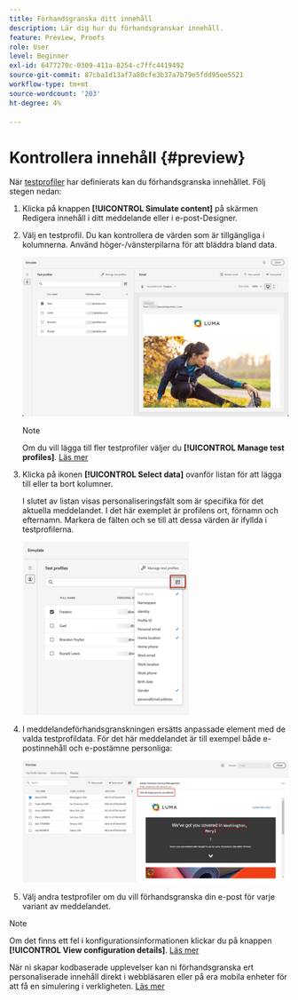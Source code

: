 ```yaml
---
title: Förhandsgranska ditt innehåll
description: Lär dig hur du förhandsgranskar innehåll.
feature: Preview, Proofs
role: User
level: Beginner
exl-id: 6477270c-0309-411a-8254-c7ffc4419492
source-git-commit: 87cba1d13af7a80cfe3b37a7b79e5fdd95ee5521
workflow-type: tm+mt
source-wordcount: '203'
ht-degree: 4%

---
```


# Kontrollera innehåll {#preview}

<!--## Preview your content {#preview-content}-->

När [testprofiler](test-profiles.md) har definierats kan du förhandsgranska innehållet. Följ stegen nedan:

1. Klicka på knappen **[!UICONTROL Simulate content]** på skärmen Redigera innehåll i ditt meddelande eller i e-post-Designer.

1. Välj en testprofil. Du kan kontrollera de värden som är tillgängliga i kolumnerna. Använd höger-/vänsterpilarna för att bläddra bland data.

   ![](../email/assets/preview-select-profile.png)

   >[!NOTE]
   >
   >Om du vill lägga till fler testprofiler väljer du **[!UICONTROL Manage test profiles]**. [Läs mer](test-profiles.md)

1. Klicka på ikonen **[!UICONTROL Select data]** ovanför listan för att lägga till eller ta bort kolumner.

   I slutet av listan visas personaliseringsfält som är specifika för det aktuella meddelandet. I det här exemplet är profilens ort, förnamn och efternamn. Markera de fälten och se till att dessa värden är ifyllda i testprofilerna.

   ![](../email/assets/preview-select-data.png)

1. I meddelandeförhandsgranskningen ersätts anpassade element med de valda testprofildata. För det här meddelandet är till exempel både e-postinnehåll och e-postämne personliga:

   ![](../email/assets/preview-test-profile.png)

1. Välj andra testprofiler om du vill förhandsgranska din e-post för varje variant av meddelandet.

>[!NOTE]
>
>Om det finns ett fel i konfigurationsinformationen klickar du på knappen **[!UICONTROL View configuration details]**. [Läs mer](../email/surface-personalization.md#check-configuration)

När ni skapar kodbaserade upplevelser kan ni förhandsgranska ert personaliserade innehåll direkt i webbläsaren eller på era mobila enheter för att få en simulering i verkligheten. [Läs mer](../code-based/create-code-based.md#preview-on-device)

